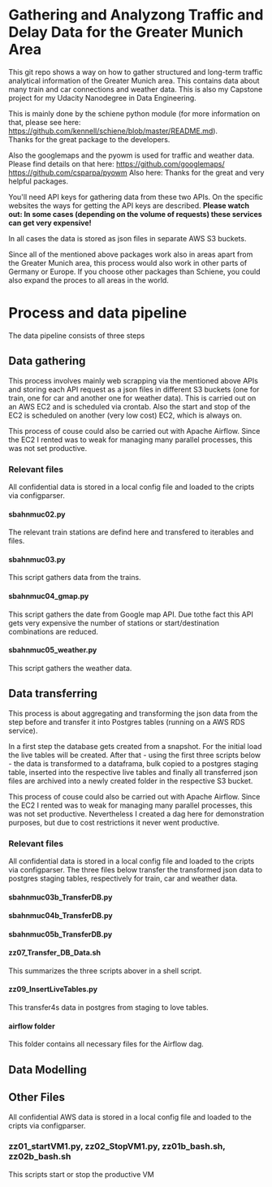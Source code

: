 # Gathering and Analyzong Traffic and Delay Data for the Greater Munich Area

This git repo shows a way on how to gather structured and long-term traffic analytical information of the Greater Munich area. This contains data about many train and car connections and weather data.
This is also my Capstone project for my Udacity Nanodegree in Data Engineering.

This is mainly done by the schiene python module (for more information on that, please see here: https://github.com/kennell/schiene/blob/master/README.md). \
Thanks for the great package to the developers.

Also the googlemaps and the pyowm is used for traffic and weather data.
Please find details on that here:
https://github.com/googlemaps/
https://github.com/csparpa/pyowm
Also here: Thanks for the great and very helpful packages.

You'll need API keys for gathering data from these two APIs. On the specific websites the ways for getting the API keys are described.
**Please watch out: In some cases (depending on the volume of requests) these services can get very expensive!**

In all cases the data is stored as json files in separate AWS S3 buckets.

Since all of the mentioned above packages work also in areas apart from the Greater Munich area, this process would also work in other parts of Germany or Europe.
If you choose other packages than Schiene, you could also expand the proces to all areas in the world.

# Process and data pipeline

The data pipeline consists of three steps

## Data gathering
This process involves mainly web scrapping via the mentioned above APIs and storing each API request as a json files in different S3 buckets (one for train, one for car and another one for weather data). This is carried out on an AWS EC2 and is scheduled via crontab. Also the start and stop of the EC2 is scheduled on another (very low cost) EC2, which is always on.

This process of couse could also be carried out with Apache Airflow. Since the EC2 I rented was to weak for managing many parallel processes, this was not set productive.

### Relevant files

All confidential data is stored in a local config file and loaded to the cripts via configparser.

#### sbahnmuc02.py
The relevant train stations are defind here and transfered to iterables and files.

#### sbahnmuc03.py
This script gathers data from the trains.

#### sbahnmuc04_gmap.py
This script gathers the date from Google map API. Due tothe fact this API gets very expensive the number of stations or start/destination combinations are reduced.

#### sbahnmuc05_weather.py
This script gathers the weather data.


## Data transferring
This process is about aggregating and transforming the json data from the step before and transfer it into Postgres tables (running on a AWS RDS service).

In a first step the database gets created from a snapshot. For the initial load the live tables will be created. 
After that - using the first three scripts below - the data is transformed to a dataframa, bulk copied to a postgres staging table, inserted into the respective live tables and finally all transferred json files are archived into a newly created folder in the respective S3 bucket.

This process of couse could also be carried out with Apache Airflow. Since the EC2 I rented was to weak for managing many parallel processes, this was not set productive.
Nevertheless I created a dag here for demonstration purposes, but due to cost restrictions it never went productive.

### Relevant files

All confidential data is stored in a local config file and loaded to the cripts via configparser.
The three files below transfer the transformed json data to postgres staging tables, respectively for train, car and weather data.

#### sbahnmuc03b_TransferDB.py
#### sbahnmuc04b_TransferDB.py
#### sbahnmuc05b_TransferDB.py
#### zz07_Transfer_DB_Data.sh

This summarizes the three scripts abover in a shell script.

#### zz09_InsertLiveTables.py

This transfer4s data in postgres from staging to love tables.

#### airflow folder
This folder contains all necessary files for the Airflow dag.


## Data Modelling 


## Other Files

All confidential AWS data is stored in a local config file and loaded to the cripts via configparser.



### zz01_startVM1.py, zz02_StopVM1.py, zz01b_bash.sh, zz02b_bash.sh
This scripts start or stop the productive VM
